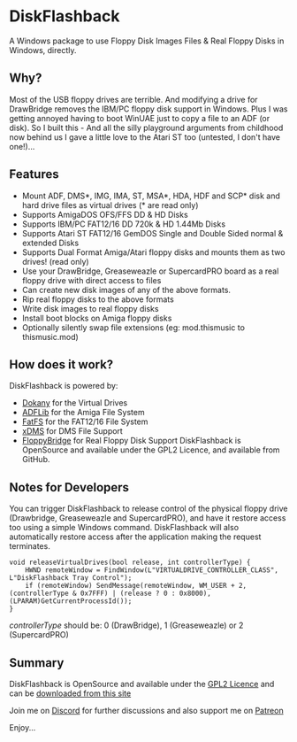 # DiskFlashback
A Windows package to use Floppy Disk Images Files & Real Floppy Disks in Windows, directly.

## Why?
Most of the USB floppy drives are terrible. And modifying a drive for DrawBridge removes the IBM/PC floppy disk support in Windows. Plus I was getting annoyed having to boot WinUAE just to copy a file to an ADF (or disk). So I built this - And all the silly playground arguments from childhood now behind us I gave a little love to the Atari ST too (untested, I don't have one!)...

## Features
- Mount ADF, DMS*, IMG, IMA, ST, MSA*, HDA, HDF and SCP* disk and hard drive files as virtual drives (* are read only)
- Supports AmigaDOS OFS/FFS DD & HD Disks
- Supports IBM/PC FAT12/16 DD 720k & HD 1.44Mb Disks
- Supports Atari ST FAT12/16 GemDOS Single and Double Sided normal & extended Disks
- Supports Dual Format Amiga/Atari floppy disks and mounts them as two drives! (read only)
- Use your DrawBridge, Greaseweazle or SupercardPRO board as a real floppy drive with direct access to files
- Can create new disk images of any of the above formats.
- Rip real floppy disks to the above formats
- Write disk images to real floppy disks
- Install boot blocks on Amiga floppy disks
- Optionally silently swap file extensions (eg: mod.thismusic to thismusic.mod)



## How does it work?
DiskFlashback is powered by:
- [Dokany](https://github.com/dokan-dev/dokany) for the Virtual Drives
- [ADFLib](https://github.com/lclevy/ADFlib) for the Amiga File System
- [FatFS](http://elm-chan.org/fsw/ff/) for the FAT12/16 File System
- [xDMS](https://zakalwe.fi/~shd/foss/xdms/) for DMS File Support
- [FloppyBridge](https://amiga.robsmithdev.co.uk/winuae) for Real Floppy Disk Support
DiskFlashback is OpenSource and available under the GPL2 Licence, and available from GitHub.

## Notes for Developers
You can trigger DiskFlashback to release control of the physical floppy drive (Drawbridge, Greaseweazle and SupercardPRO), and have it restore access too using a simple Windows command.  DiskFlashback will also automatically restore access after the application making the request terminates.

```  
void releaseVirtualDrives(bool release, int controllerType) {
	HWND remoteWindow = FindWindow(L"VIRTUALDRIVE_CONTROLLER_CLASS", L"DiskFlashback Tray Control");
	if (remoteWindow) SendMessage(remoteWindow, WM_USER + 2, (controllerType & 0x7FFF) | (release ? 0 : 0x8000), (LPARAM)GetCurrentProcessId());
}
```
*controllerType* should be: 0 (DrawBridge), 1 (Greaseweazle) or 2 (SupercardPRO)



## Summary
DiskFlashback is OpenSource and available under the [GPL2 Licence](https://www.gnu.org/licenses/old-licenses/gpl-2.0.en.html) and can be [downloaded from this site](https://robsmithdev.co.uk/diskflashback)

Join me on [Discord](https://discord.gg/HctVgSFEXu) for further discussions and also support me on [Patreon](https://www.patreon.com/RobSmithDev)
  
Enjoy...


      
